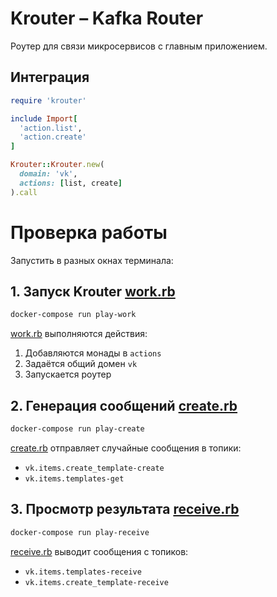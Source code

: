 # Krouter – Kafka Router

Роутер для связи микросервисов с главным приложением.

## Интеграция

```ruby
require 'krouter'

include Import[
  'action.list',
  'action.create'
]

Krouter::Krouter.new(
  domain: 'vk',
  actions: [list, create]
).call
```

# Проверка работы

Запустить в разных окнах терминала:

## 1. Запуск Krouter [work.rb](./example/work.rb)

```sh
docker-compose run play-work
```

[work.rb](./example/work.rb) выполняются действия:

1. Добавляются монады в `actions`
2. Задаётся общий домен `vk`
3. Запускается роутер

## 2. Генерация сообщений [create.rb](./example/create.rb)

```sh
docker-compose run play-create
```

[create.rb](./example/create.rb) отправляет случайные сообщения в топики:
- `vk.items.create_template-create`
- `vk.items.templates-get`

## 3. Просмотр результата [receive.rb](./example/receive.rb)

```sh
docker-compose run play-receive
```

[receive.rb](./example/receive.rb) выводит сообщения с топиков:
  
- `vk.items.templates-receive`
- `vk.items.create_template-receive`
